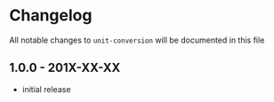 # Changelog

All notable changes to `unit-conversion` will be documented in this file

## 1.0.0 - 201X-XX-XX

- initial release
